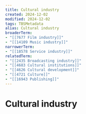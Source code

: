 ```yaml
---
title: Cultural industry
created: 2024-12-02
modified: 2024-12-02
tags: TBSMetadata
alias: Cultural industry
broaderTerm:
- "[[7677 Film industry]]"
- "[[14109 Music industry]]"
narrowerTerm:
- "[[18578 Service industry]]"
relatedTerm:
- "[[2435 Broadcasting industry]]"
- "[[4683 Cultural institutions]]"
- "[[4626 Cultural development]]"
- "[[4721 Culture]]"
- "[[16943 Publishing]]"
---
```

# Cultural industry
